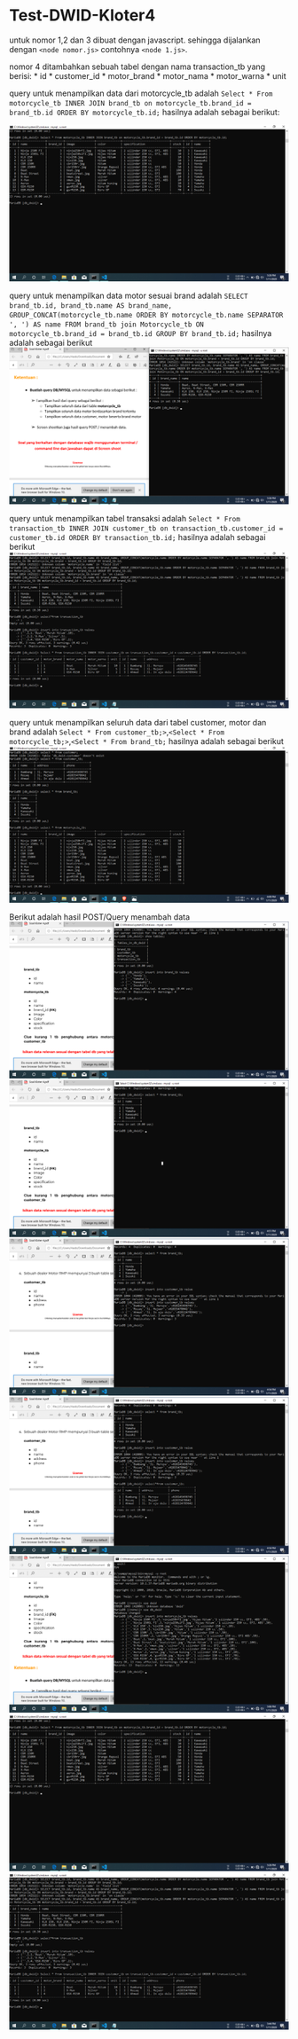 # Test-DWID-Kloter4

untuk nomor 1,2 dan 3 dibuat dengan javascript. sehingga dijalankan dengan `<node nomor.js>` contohnya `<node 1.js>`.

nomor 4 ditambahkan sebuah tabel dengan nama transaction_tb yang berisi:
    * id
    * customer_id
    * motor_brand
    * motor_nama
    * motor_warna
    * unit

query untuk menampilkan data dari motorcycle_tb adalah `Select * From motorcycle_tb INNER JOIN brand_tb on motorcycle_tb.brand_id = brand_tb.id ORDER BY motorcycle_tb.id;`
hasilnya adalah sebagai berikut:

![Hasil query](https://github.com/hasbimsdd27/Test-DWID-Kloter4/blob/master/images/menampilkanSeluruhTbMotor.png)

query untuk menampilkan data motor sesuai brand adalah `SELECT brand_tb.id, brand_tb.name AS brand_name, GROUP_CONCAT(motorcycle_tb.name ORDER BY motorcycle_tb.name SEPARATOR ', ') AS name FROM brand_tb join Motorcycle_tb ON motorcycle_tb.brand_id = brand_tb.id GROUP BY brand_tb.id;`
hasilnya adalah sebagai berikut
![Hasil query](https://github.com/hasbimsdd27/Test-DWID-Kloter4/blob/master/images/menampilkanMotorBerdasarkanBrand.png)

query untuk menampilkan tabel transaksi adalah `Select * From transaction_tb INNER JOIN customer_tb on transaction_tb.customer_id = customer_tb.id ORDER BY transaction_tb.id;`
hasilnya adalah sebagai berikut
![Hasil query](https://github.com/hasbimsdd27/Test-DWID-Kloter4/blob/master/images/penambahanTbTransaksidanViewTbTransaksi.png)

query untuk menampilkan seluruh data dari tabel customer, motor dan brand adalah `Select * From customer_tb;>`,`<Select * From motorcycle_tb;>`,`<Select * From brand_tb;`
hasilnya adalah sebagai berikut
![Hasil query](https://github.com/hasbimsdd27/Test-DWID-Kloter4/blob/master/images/Screenshot%20(33).png)

Berikut adalah hasil POST/Query menambah data 
![Tambah Brand](https://github.com/hasbimsdd27/Test-DWID-Kloter4/blob/master/images/tabahBrand.png)
![Hasil Brand](https://github.com/hasbimsdd27/Test-DWID-Kloter4/blob/master/images/hasilTambahBrand.png)
![Tambah Customer](https://github.com/hasbimsdd27/Test-DWID-Kloter4/blob/master/images/tambahCustomer.png)
![Hasil Customer](https://github.com/hasbimsdd27/Test-DWID-Kloter4/blob/master/images/hasilTambahCustomer.png)
![Tambah Motor](https://github.com/hasbimsdd27/Test-DWID-Kloter4/blob/master/images/tambahMotor.png)
![Hasil Motor](https://github.com/hasbimsdd27/Test-DWID-Kloter4/blob/master/images/menampilkanSeluruhTbMotor.png)
![Tambah dan Hasil Transaksi](https://github.com/hasbimsdd27/Test-DWID-Kloter4/blob/master/images/penambahanTbTransaksidanViewTbTransaksi.png)

